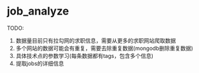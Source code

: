 # job_analyze

TODO:
1. 数据量目前只有拉勾网的求职信息，需要从更多的求职网站爬取数据
2. 多个网站的数据可能会有重复，需要去除重复数据(mongodb删除重复数据)
3. 具体技术点的参数学习(每条数据都有tags，包含多个信息)
4. 提取jobs的详细信息

